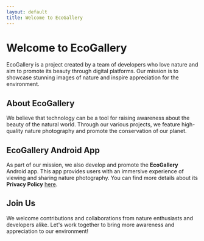 ```yaml
---
layout: default
title: Welcome to EcoGallery
---
```


# Welcome to EcoGallery

EcoGallery is a project created by a team of developers who love nature and aim to promote its beauty through digital platforms. Our mission is to showcase stunning images of nature and inspire appreciation for the environment.

## About EcoGallery
We believe that technology can be a tool for raising awareness about the beauty of the natural world. Through our various projects, we feature high-quality nature photography and promote the conservation of our planet.

## EcoGallery Android App
As part of our mission, we also develop and promote the **EcoGallery** Android app. This app provides users with an immersive experience of viewing and sharing nature photography. You can find more details about its **Privacy Policy** [here](Privacy_Policy.md).

## Join Us
We welcome contributions and collaborations from nature enthusiasts and developers alike. Let's work together to bring more awareness and appreciation to our environment!
